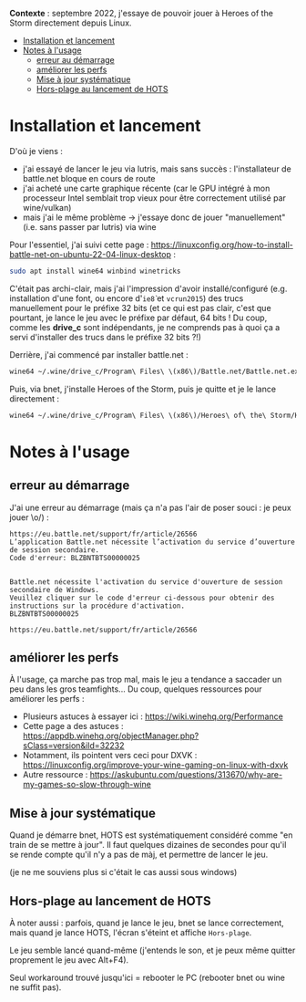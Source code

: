**Contexte** : septembre 2022, j'essaye de pouvoir jouer à Heroes of the Storm directement depuis Linux.

* [Installation et lancement](#installation-et-lancement)
* [Notes à l'usage](#notes-à-lusage)
   * [erreur au démarrage](#erreur-au-démarrage)
   * [améliorer les perfs](#améliorer-les-perfs)
   * [Mise à jour systématique](#mise-à-jour-systématique)
   * [Hors-plage au lancement de HOTS](#hors-plage-au-lancement-de-hots)

# Installation et lancement

D'où je viens :

- j'ai essayé de lancer le jeu via lutris, mais sans succès : l'installateur de battle.net bloque en cours de route
- j'ai acheté une carte graphique récente (car le GPU intégré à mon processeur Intel semblait trop vieux pour être correctement utilisé par wine/vulkan)
- mais j'ai le même problème -> j'essaye donc de jouer "manuellement" (i.e. sans passer par lutris) via wine


Pour l'essentiel, j'ai suivi cette page : https://linuxconfig.org/how-to-install-battle-net-on-ubuntu-22-04-linux-desktop :

```sh
sudo apt install wine64 winbind winetricks
```

C'était pas archi-clair, mais j'ai l'impression d'avoir installé/configuré (e.g. installation d'une font, ou encore d'`ie8̀` et `vcrun2015`) des trucs manuellement pour le préfixe 32 bits (et ce qui est pas clair, c'est que pourtant, je lance le jeu avec le préfixe par défaut, 64 bits ! Du coup, comme les **drive_c** sont indépendants, je ne comprends pas à quoi ça a servi d'installer des trucs dans le préfixe 32 bits ?!)

Derrière, j'ai commencé par installer battle.net :

```sh
wine64 ~/.wine/drive_c/Program\ Files\ \(x86\)/Battle.net/Battle.net.exe
```

Puis, via bnet, j'installe Heroes of the Storm, puis je quitte et je le lance directement :

```sh
wine64 ~/.wine/drive_c/Program\ Files\ \(x86\)/Heroes\ of\ the\ Storm/Heroes\ of\ the\ Storm.exe
```

# Notes à l'usage

## erreur au démarrage

J'ai une erreur au démarrage (mais ça n'a pas l'air de poser souci : je peux jouer \o/) :

```
https://eu.battle.net/support/fr/article/26566
L’application Battle.net nécessite l’activation du service d’ouverture de session secondaire.
Code d'erreur: BLZBNTBTS00000025


Battle.net nécessite l'activation du service d'ouverture de session secondaire de Windows.
Veuillez cliquer sur le code d'erreur ci-dessous pour obtenir des instructions sur la procédure d'activation.
BLZBNTBTS00000025

https://eu.battle.net/support/fr/article/26566
```

## améliorer les perfs

À l'usage, ça marche pas trop mal, mais le jeu a tendance a saccader un peu dans les gros teamfights... Du coup, quelques ressources pour améliorer les perfs :

- Plusieurs astuces à essayer ici : https://wiki.winehq.org/Performance
- Cette page a des astuces : https://appdb.winehq.org/objectManager.php?sClass=version&iId=32232
- Notamment, ils pointent vers ceci pour DXVK : https://linuxconfig.org/improve-your-wine-gaming-on-linux-with-dxvk
- Autre ressource : https://askubuntu.com/questions/313670/why-are-my-games-so-slow-through-wine

## Mise à jour systématique

Quand je démarre bnet, HOTS est systématiquement considéré comme "en train de se mettre à jour". Il faut quelques dizaines de secondes pour qu'il se rende compte qu'il n'y a pas de màj, et permettre de lancer le jeu.

(je ne me souviens plus si c'était le cas aussi sous windows)

## Hors-plage au lancement de HOTS

À noter aussi : parfois, quand je lance le jeu, bnet se lance correctement, mais quand je lance HOTS, l'écran s'éteint et affiche `Hors-plage`.

Le jeu semble lancé quand-même (j'entends le son, et je peux même quitter proprement le jeu avec Alt+F4).

Seul workaround trouvé jusqu'ici = rebooter le PC (rebooter bnet ou wine ne suffit pas).
